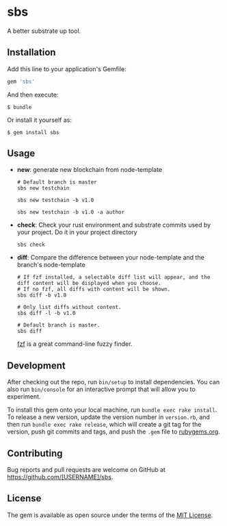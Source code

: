 # sbs

A better substrate up tool.

## Installation

Add this line to your application's Gemfile:

```ruby
gem 'sbs'
```

And then execute:

    $ bundle

Or install it yourself as:

    $ gem install sbs

## Usage

- **new**: generate new blockchain from node-template

  ```shell
  # Default branch is master
  sbs new testchain
  
  sbs new testchain -b v1.0
  
  sbs new testchain -b v1.0 -a author
  ```

- **check**: Check your rust environment and substrate commits used by your project. Do it in your project directory

  ```shell
  sbs check
  ```

- **diff**: Compare the difference between your node-template and the branch's node-template

  ```shell
  # If fzf installed, a selectable diff list will appear, and the diff content will be displayed when you choose.
  # If no fzf, all diffs with content will be shown.
  sbs diff -b v1.0
  
  # Only list diffs without content.
  sbs diff -l -b v1.0
  
  # Default branch is master.
  sbs diff
  ```

  [fzf](https://github.com/junegunn/fzf) is a great command-line fuzzy finder.

## Development

After checking out the repo, run `bin/setup` to install dependencies. You can also run `bin/console` for an interactive prompt that will allow you to experiment.

To install this gem onto your local machine, run `bundle exec rake install`. To release a new version, update the version number in `version.rb`, and then run `bundle exec rake release`, which will create a git tag for the version, push git commits and tags, and push the `.gem` file to [rubygems.org](https://rubygems.org).

## Contributing

Bug reports and pull requests are welcome on GitHub at https://github.com/[USERNAME]/sbs.

## License

The gem is available as open source under the terms of the [MIT License](https://opensource.org/licenses/MIT).
